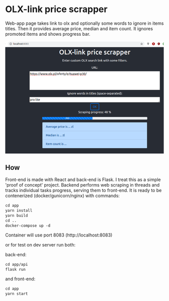 # OLX-link price scrapper

Web-app page takes link to olx and optionally some words to ignore in items titles.
Then it provides average price, median and item count.
It ignores promoted items and shows progress bar.

![Screenshot](screenshot.png?raw=true "Screenshot")

## How

Front-end is made with React and back-end is Flask. I treat this as a simple 'proof of concept' project.
Backend performs web scraping in threads and tracks individual tasks progress, serving them to front-end.
It is ready to be contenerized (docker/gunicorn/nginx) with commands:

```
cd app
yarn install
yarn build
cd ..
docker-compose up -d
```
Container will use port 8083 (http://localhost:8083)

or for test on dev server run both:

back-end:
```
cd app/api
flask run
```
and front-end:
```
cd app
yarn start
```

